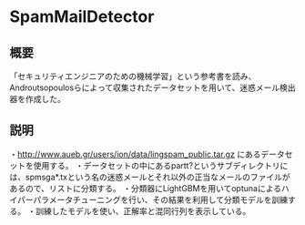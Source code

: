 # SpamMailDetector

## 概要
「セキュリティエンジニアのための機械学習」という参考書を読み、Androutsopoulosらによって収集されたデータセットを用いて、迷惑メール検出器を作成した。

## 説明
・http://www.aueb.gr/users/ion/data/lingspam_public.tar.gz にあるデータセットを使用する。
・データセットの中にあるpartt?というサブディレクトリには、spmsga*.txという名の迷惑メールとそれ以外の正当なメールのファイルがあるので、リストに分類する。
・分類器にLightGBMを用いてoptunaによるハイパーパラメータチューニングを行い、その結果を利用して分類モデルを訓練する。
・訓練したモデルを使い、正解率と混同行列を表示している。
